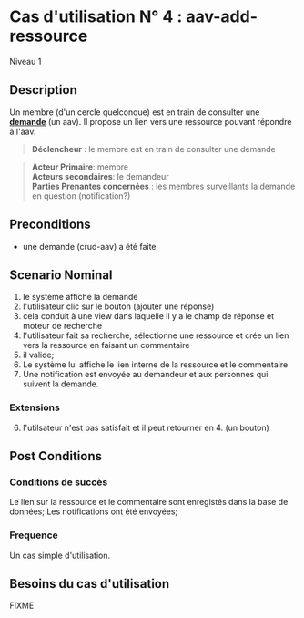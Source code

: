 
# Cas d'utilisation N° 4 :  aav-add-ressource

Niveau 1

##	Description

Un membre (d'un cercle quelconque) est en train de consulter une **[demande](https://github.com/PremierLangage/plconception/blob/master/conception/concept/demande.md)** (un aav). 
Il propose un lien vers une ressource pouvant répondre à l'aav.
 

> **Déclencheur** : le membre est en train de consulter une demande

> **Acteur Primaire**: membre  
> **Acteurs secondaires**: le demandeur   
> **Parties Prenantes concernées** : les membres surveillants la demande en question (notification?)
 
 
## Preconditions

- une demande (crud-aav) a été faite


## Scenario Nominal


1.	le système affiche la demande
2.	l'utilisateur clic sur le bouton (ajouter une réponse)
3.	cela conduit à une view dans laquelle il y a le champ de réponse et moteur de recherche
4.	l'utilisateur fait sa recherche, sélectionne une ressource et crée un lien vers la ressource en faisant un commentaire
5. il valide;
6. Le système lui affiche le lien interne de la ressource et le commentaire
7. Une notification est envoyée au demandeur et aux personnes qui suivent la demande. 

###	Extensions
6. l'utilsateur n'est pas satisfait et il peut retourner en 4. (un bouton)


## Post Conditions
### Conditions de succès 
Le lien sur la ressource et le commentaire sont enregistés dans la base de données;
Les notifications ont été envoyées; 


### Frequence
Un cas simple d'utilisation. 



## Besoins du cas d'utilisation 

FIXME 
